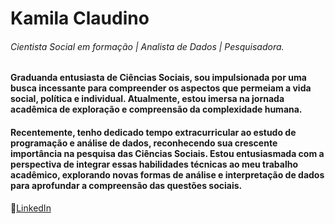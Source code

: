 # Kamila Claudino

###### Cientista Social em formação | Analista de Dados | Pesquisadora.


#### Graduanda entusiasta de Ciências Sociais, sou impulsionada por uma busca incessante para compreender os aspectos que permeiam a vida social, política e individual. Atualmente, estou imersa na jornada acadêmica de exploração e compreensão da complexidade humana.
#### Recentemente, tenho dedicado tempo extracurricular ao estudo de programação e análise de dados, reconhecendo sua crescente importância na pesquisa das Ciências Sociais. Estou entusiasmada com a perspectiva de integrar essas habilidades técnicas ao meu trabalho acadêmico, explorando novas formas de análise e interpretação de dados para aprofundar a compreensão das questões sociais.



🔎[LinkedIn](https://www.linkedin.com/in/kamila-claudino-606a1b255)
